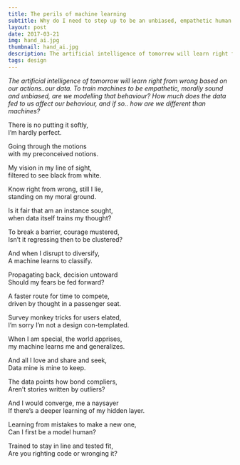 ```yaml
---
title: The perils of machine learning
subtitle: Why do I need to step up to be an unbiased, empathetic human being?
layout: post
date: 2017-03-21
img: hand_ai.jpg
thumbnail: hand_ai.jpg
description: The artificial intelligence of tomorrow will learn right from wrong based on our actions..our data. To train machines to be empathetic, morally sound and unbiased, are we modelling that behaviour? How much does the data fed to us affect our behaviour, and if so.. how are we different than machines?
tags: design
---
```


_The artificial intelligence of tomorrow will learn right from wrong based on our actions..our data. To train machines to be empathetic, morally sound and unbiased, are we modelling that behaviour? How much does the data fed to us affect our behaviour, and if so.. how are we different than machines?_



There is no putting it softly,  
I’m hardly perfect.

Going through the motions  
with my preconceived notions.

My vision in my line of sight,  
filtered to see black from white.

Know right from wrong, still I lie,  
standing on my moral ground.

Is it fair that am an instance sought,  
when data itself trains my thought?

To break a barrier, courage mustered,  
Isn’t it regressing then to be clustered?

And when I disrupt to diversify,  
A machine learns to classify.

Propagating back, decision untoward  
Should my fears be fed forward?

A faster route for time to compete,  
driven by thought in a passenger seat.

Survey monkey tricks for users elated,  
I’m sorry I’m not a design con-templated.

When I am special, the world apprises,  
my machine learns me and generalizes.

And all I love and share and seek,  
Data mine is mine to keep.

The data points how bond compliers,  
Aren’t stories written by outliers?

And I would converge, me a naysayer  
If there’s a deeper learning of my hidden layer.

Learning from mistakes to make a new one,  
Can I first be a model human?

Trained to stay in line and tested fit,  
Are you righting code or wronging it?
